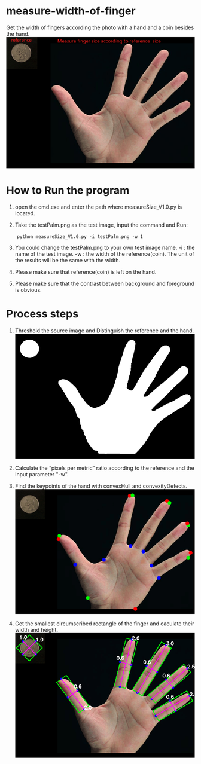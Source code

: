 # measure-width-of-finger
Get the width of fingers according the photo with a hand and a coin besides the hand.
![image](https://github.com/livezingy/measure-width-of-finger/blob/master/measureFinger.gif)

# How to Run the program
1. open the cmd.exe and enter the path where measureSize_V1.0.py is located.

2. Take the testPalm.png as the test image, input the command and Run:
```	
    python measureSize_V1.0.py -i testPalm.png -w 1
```	

3. You could change the testPalm.png to your own test image name.
    -i : the name of the test image.
    -w : the width of the reference(coin). The unit of the results will be the same with the width.
    
4. Please make sure that reference(coin) is left on the hand. 

5. Please make sure that the contrast between background and foreground is obvious.

# Process steps
1.  Threshold the source image and Distinguish the reference and the hand.
![image](https://github.com/livezingy/measure-width-of-finger/blob/master/FingerThresh.png)

2.  Calculate the “pixels per metric” ratio according to the reference and the input parameter "-w".

3.  Find the keypoints of the hand with convexHull and convexityDefects.
![image](https://github.com/livezingy/measure-width-of-finger/blob/master/FingerKeypoints.png)

4. Get the smallest circumscribed rectangle of the finger and caculate their width and height.
![image](https://github.com/livezingy/measure-width-of-finger/blob/master/FingerMeasure.png)
